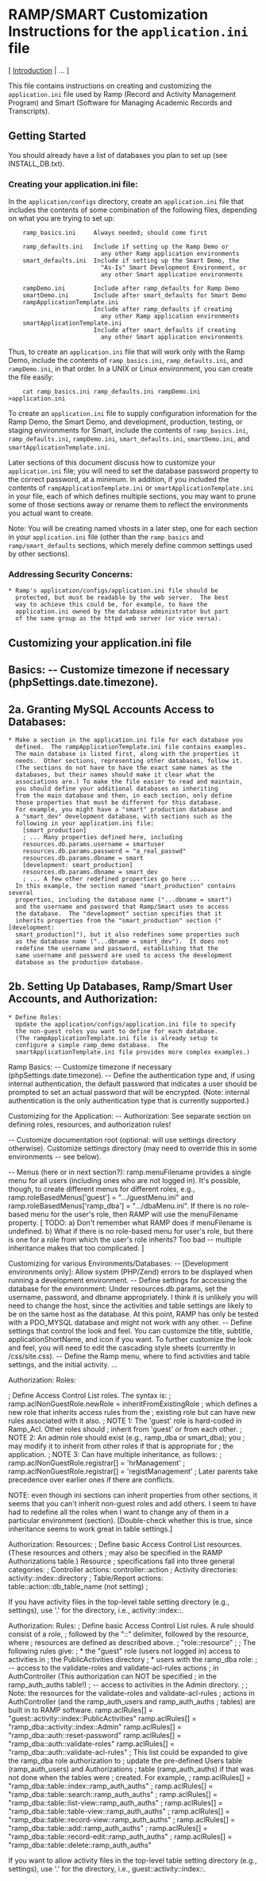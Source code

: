 
<h1> RAMP/SMART Customization Instructions for the
            <code>application.ini</code> file</h1>

[ [Introduction](#intro) | ... ]

<div id="intro"></div>

This file contains instructions on creating and customizing the
`application.ini` file used by 
Ramp
(Record and Activity Management Program) and Smart (Software for Managing
Academic Records and Transcripts).

## Getting Started ##

You should already have a list of databases you plan to set up (see
INSTALL_DB.txt).  

<h3 id="build">  Creating your application.ini file: </h3>

In the `application/configs` directory, create an `application.ini`
file that includes the contents of some combination of the
following files, depending on what you are trying to set up:

        ramp_basics.ini     Always needed; should come first

        ramp_defaults.ini   Include if setting up the Ramp Demo or
                              any other Ramp application environments
        smart_defaults.ini  Include if setting up the Smart Demo, the
                              "As-Is" Smart Development Environment, or
                              any other Smart application environments

        rampDemo.ini        Include after ramp_defaults for Ramp Demo
        smartDemo.ini       Include after smart_defaults for Smart Demo
        rampApplicationTemplate.ini
                            Include after ramp_defaults if creating
                              any other Ramp application environments
        smartApplicationTemplate.ini
                            Include after smart_defaults if creating
                              any other Smart application environments

Thus, to create an `application.ini` file that will work only with the
Ramp Demo, include the contents of `ramp_basics.ini`, `ramp_defaults.ini`,
and `rampDemo.ini`, in that order.
In a UNIX or Linux environment, you can create the file easily:

        cat ramp_basics.ini ramp_defaults.ini rampDemo.ini >application.ini

To create an `application.ini` file to supply configuration information
for the Ramp Demo, the Smart Demo, and development, production,
testing, or staging environments for Smart, include
the contents of `ramp_basics.ini`, `ramp_defaults.ini`, `rampDemo.ini`,
`smart_defaults.ini`, `smartDemo.ini`, and `smartApplicationTemplate.ini`.

Later sections of this document discuss how to customize your
`application.ini` file; you will need to set the database password
property to the correct password, at a minimum.  In addition, if you
included the contents of `rampApplicationTemplate.ini` or
`smartApplicationTemplate.ini` in your file, each of which defines
multiple sections, you may want to prune some of those sections away or
rename them to reflect the environments you actual want to create.

Note:  You will be creating named vhosts in a later step, one for each
section in your `application.ini` file (other than the `ramp_basics` and
`ramp/smart_defaults` sections, which merely define common settings used
by other sections).


<h3 id="security">  Addressing Security Concerns: </h3>

    * Ramp's application/configs/application.ini file should be
      protected, but must be readable by the web server.  The best
      way to achieve this could be, for example, to have the
      application.ini owned by the database administrator but part
      of the same group as the httpd web server (or vice versa).


## Customizing your application.ini file ##

Basics:
  -- Customize timezone if necessary (phpSettings.date.timezone).
  -- 

2a. Granting MySQL Accounts Access to Databases:
-----------------------------------------------

    * Make a section in the application.ini file for each database you
      defined.  The rampApplicationTemplate.ini file contains examples.
      The main database is listed first, along with the properties it
      needs.  Other sections, representing other databases, follow it.
      (The sections do not have to have the exact same names as the
      databases, but their names should make it clear what the
      associations are.) To make the file easier to read and maintain,
      you should define your additional databases as inheriting
      from the main database and then, in each section, only define
      those properties that must be different for this database.
      For example, you might have a "smart" production database and
      a "smart_dev" development database, with sections such as the
      following in your application.ini file:
        [smart_production]
        ; ... Many properties defined here, including
        resources.db.params.username = smartuser
        resources.db.params.password = "a_real_passwd"
        resources.db.params.dbname = smart
        [development: smart_production]
        resources.db.params.dbname = smart_dev
        ; ... A few other redefined properties go here ...
      In this example, the section named "smart_production" contains several
      properties, including the database name ("...dbname = smart")
      and the username and password that Ramp/Smart uses to access
      the database.  The "development" section specifies that it
      inherits properties from the "smart_production" section ("[development:
      smart_production]"), but it also redefines some properties such
      as the database name ("...dbname = smart_dev").  It does not
      redefine the username and password, establishing that the
      same username and password are used to access the development
      database as the production database.

2b. Setting Up Databases, Ramp/Smart User Accounts, and Authorization:
---------------------------------------------------------------------

    * Define Roles:
      Update the application/configs/application.ini file to specify
      the non-guest roles you want to define for each database.
      (The rampApplicationTemplate.ini file is already setup to
      configure a simple ramp_demo database.  The
      smartApplicationTemplate.ini file provides more complex examples.)

Ramp Basics:
  -- Customize timezone if necessary (phpSettings.date.timezone).
  -- Define the authentication type and, if using internal
     authentication, the default password that indicates a user should
     be prompted to set an actual password that will be encrypted.
     (Note: internal authentication is the only authentication type
     that is currently supported.)

Customizing for the Application:
  -- Authorization:  See separate section on defining roles, resources,
     and authorization rules!

  -- Customize documentation root (optional: will use settings directory
     otherwise).  Customize settings directory (may need to override
     this in some environments -- see below).

  -- Menus (here or in next section?): ramp.menuFilename provides a
     single menu for all users (including ones who are not logged in).
     It's possible, though, to create different menus for different
     roles, e.g., ramp.roleBasedMenus['guest'] = ".../guestMenu.ini" and
     ramp.roleBasedMenus['ramp_dba'] = ".../dbaMenu.ini".  If there is
     no role-based menu for the user's role, then RAMP will use the
     menuFilename property.  [ TODO: a) Don't remember what RAMP does if
     menuFilename is undefined.  b) What if there is no role-based menu
     for user's role, but there is one for a role from which the user's
     role inherits? Too bad -- multiple inheritance makes that too
     complicated. ]

Customizing for various Environments/Databases:
  -- [Development environments only]: Allow system (PHP/Zend) errors
     to be displayed when running a development environment.
  -- Define settings for accessing the database for the environment:
     Under resources.db.params, set the username, password, and dbname
     appropriately.  I think it is unlikely you will need to change the
     host, since the activities and table settings are likely to be on
     the same host as the database.  At this point, RAMP has only be
     tested with a PDO_MYSQL database and might not work with any other.
  -- Define settings that control the look and feel.
     You can customize the title, subtitle, applicationShortName, and
     icon if you want.  To further customize the look and feel, you will
     need to edit the cascading style sheets (currently in
     /css/site.css).
  -- Define the Ramp menu, where to find activities and table settings,
     and the initial activity.  ...

Authorization: Roles:

; Define Access Control List roles.  The syntax is:
;   ramp.aclNonGuestRole.newRole = inheritFromExistingRole
; which defines a new role that inherits access rules from the
; existing role but can have new rules associated with it also.
;   NOTE 1: The 'guest' role is hard-coded in Ramp_Acl.  Other roles
should
;     inherit from 'guest' or from each other.
;   NOTE 2: An admin role should exist (e.g., ramp_dba or smart_dba);
you
;     may modify it to inherit from other roles if that is appropriate
for
;     the application.
;   NOTE 3: Can have multiple inheritance, as follows:
;     ramp.aclNonGuestRole.registrar[] = 'hrManagement'
;     ramp.aclNonGuestRole.registrar[] = 'registManagement'
;   Later parents take precedence over earlier ones if there are
conflicts.

NOTE: even though ini sections can inherit properties from other
sections, it seems that you can't inherit non-guest roles and add 
others.  I seem to have had to redefine all the roles when I want to
change any of them in a particular environment (section).  [Double-check
whether this is true, since inheritance seems to work great in table
settings.]

Authorization: Resources:
; Define basic Access Control List resources.  (These resources and
others
; may also be specified in the RAMP Authorizations table.)  Resource
; specifications fall into three general categories:
;    Controller actions:    controller::action
;    Activity directories:  activity::index::directory
;    Table/Report actions:  table::action::db_table_name  (not setting)
;

If you have activity files in the top-level table setting
directory (e.g., settings), use '.' for the directory, i.e.,
    activity::index::.


Authorization: Rules:
; Define basic Access Control List rules.  A rule should consist of a
role,
; followed by the "::" delimiter, followed by the resource, where
; resources are defined as described above.
;       "role::resource"
;
; The following rules give:
;    * the "guest" role (users not logged in) access to activities in
;      the PublicActivities directory
;    * users with the ramp_dba role:
;        -- access to the validate-roles and validate-acl-rules actions
;           in AuthController (This authorization can NOT be specified
;           in the ramp_auth_auths table!)
;        -- access to activities in the Admin directory.
;
; Note: the resources for the validate-roles and validate-acl-rules
; actions in AuthController (and the ramp_auth_users and ramp_auth_auths
; tables) are built in to RAMP software.
ramp.aclRules[] = "guest::activity::index::PublicActivities"
ramp.aclRules[] = "ramp_dba::activity::index::Admin"
ramp.aclRules[] = "ramp_dba::auth::reset-password"
ramp.aclRules[] = "ramp_dba::auth::validate-roles"
ramp.aclRules[] = "ramp_dba::auth::validate-acl-rules"
; This list could be expanded to give the ramp_dba role authorization to
; update the pre-defined Users table (ramp_auth_users) and
Authorizations
; table (ramp_auth_auths) if that was not done when the tables were
; created. For example, 
; ramp.aclRules[] = "ramp_dba::table::index::ramp_auth_auths"
; ramp.aclRules[] = "ramp_dba::table::search::ramp_auth_auths"
; ramp.aclRules[] = "ramp_dba::table::list-view::ramp_auth_auths"
; ramp.aclRules[] = "ramp_dba::table::table-view::ramp_auth_auths"
; ramp.aclRules[] = "ramp_dba::table::record-view::ramp_auth_auths"
; ramp.aclRules[] = "ramp_dba::table::add::ramp_auth_auths"
; ramp.aclRules[] = "ramp_dba::table::record-edit::ramp_auth_auths"
; ramp.aclRules[] = "ramp_dba::table::delete::ramp_auth_auths"

If you want to allow activity files in the top-level table setting
directory (e.g., settings), use '.' for the directory, i.e.,
    guest::activity::index::.


